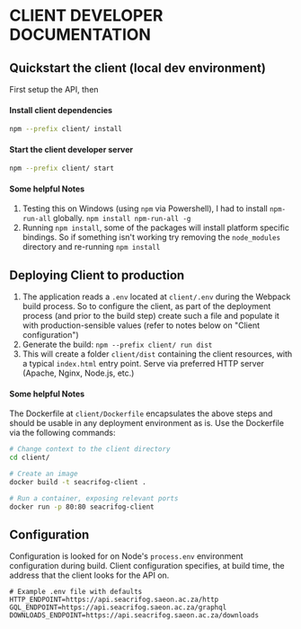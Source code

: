 # CLIENT DEVELOPER DOCUMENTATION

## Quickstart the client (local dev environment)
First setup the API, then

#### Install client dependencies
```sh
npm --prefix client/ install
```

#### Start the client developer server
```sh
npm --prefix client/ start
```

#### Some helpful Notes
1. Testing this on Windows (using `npm` via Powershell), I had to install `npm-run-all` globally. `npm install npm-run-all -g`
2. Running `npm install`, some of the packages will install platform specific bindings. So if something isn't working try removing the `node_modules` directory and re-running `npm install`

## Deploying Client to production
1. The application reads a `.env` located at `client/.env` during the Webpack build process. So to configure the client, as part of the deployment process (and prior to the build step) create such a file and populate it with production-sensible values (refer to notes below on "Client configuration")
2. Generate the build: `npm --prefix client/ run dist`
3. This will create a folder `client/dist` containing the client resources, with a typical `index.html` entry point. Serve via preferred HTTP server (Apache, Nginx, Node.js, etc.)

#### Some helpful Notes
The Dockerfile at `client/Dockerfile` encapsulates the above steps and should be usable in any deployment environment as is. Use the Dockerfile via the following commands:

```sh
# Change context to the client directory
cd client/

# Create an image
docker build -t seacrifog-client .

# Run a container, exposing relevant ports
docker run -p 80:80 seacrifog-client
```

## Configuration
Configuration is looked for on Node's `process.env` environment configuration during build. Client configuration specifies, at build time, the address that the client looks for the API on.

```
# Example .env file with defaults
HTTP_ENDPOINT=https://api.seacrifog.saeon.ac.za/http
GQL_ENDPOINT=https://api.seacrifog.saeon.ac.za/graphql
DOWNLOADS_ENDPOINT=https://api.seacrifog.saeon.ac.za/downloads
```
